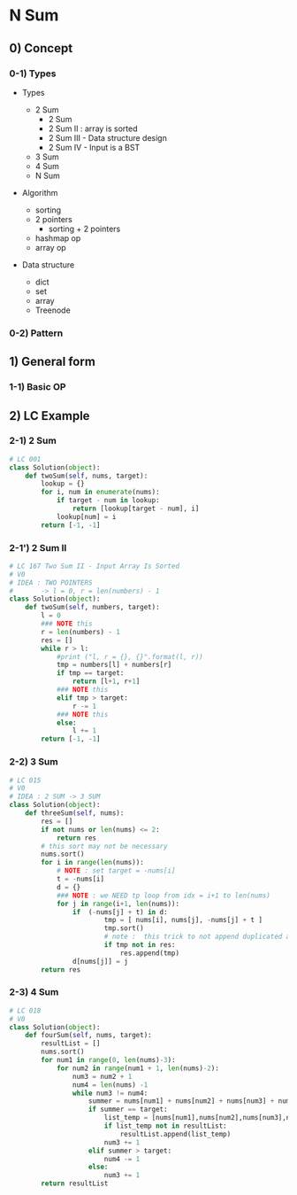 # N Sum

## 0) Concept  

### 0-1) Types

- Types
    - 2 Sum
        - 2 Sum
        - 2 Sum II : array is sorted
        - 2 Sum III - Data structure design
        - 2 Sum IV - Input is a BST
    - 3 Sum
    - 4 Sum
    - N Sum

- Algorithm
    - sorting
    - 2 pointers
        - sorting + 2 pointers
    - hashmap op
    - array op

- Data structure
    - dict
    - set
    - array
    - Treenode

### 0-2) Pattern

## 1) General form

### 1-1) Basic OP

## 2) LC Example

### 2-1) 2 Sum
```python
# LC 001
class Solution(object):
    def twoSum(self, nums, target):
        lookup = {}
        for i, num in enumerate(nums):
            if target - num in lookup:
                return [lookup[target - num], i]
            lookup[num] = i
        return [-1, -1]
```

### 2-1') 2 Sum II
```python
# LC 167 Two Sum II - Input Array Is Sorted
# V0
# IDEA : TWO POINTERS
#       -> l = 0, r = len(numbers) - 1
class Solution(object):
    def twoSum(self, numbers, target):
        l = 0
        ### NOTE this
        r = len(numbers) - 1
        res = []
        while r > l:
            #print ("l, r = {}, {}".format(l, r))
            tmp = numbers[l] + numbers[r]
            if tmp == target:
                return [l+1, r+1]
            ### NOTE this
            elif tmp > target:
                r -= 1
            ### NOTE this
            else:
                l += 1
        return [-1, -1]

```

### 2-2) 3 Sum
```python
# LC 015
# V0
# IDEA : 2 SUM -> 3 SUM
class Solution(object):
    def threeSum(self, nums):
        res = []
        if not nums or len(nums) <= 2:
            return res
        # this sort may not be necessary
        nums.sort()
        for i in range(len(nums)):
            # NOTE : set target = -nums[i]
            t = -nums[i]
            d = {}
            ### NOTE : we NEED tp loop from idx = i+1 to len(nums)
            for j in range(i+1, len(nums)):
                if  (-nums[j] + t) in d:
                        tmp = [ nums[i], nums[j], -nums[j] + t ]
                        tmp.sort()
                        # note :  this trick to not append duplicated ans
                        if tmp not in res:
                            res.append(tmp)
                d[nums[j]] = j
        return res
```

### 2-3) 4 Sum
```python
# LC 018
# V0 
class Solution(object):
    def fourSum(self, nums, target):
        resultList = []
        nums.sort()
        for num1 in range(0, len(nums)-3):
            for num2 in range(num1 + 1, len(nums)-2):
                num3 = num2 + 1
                num4 = len(nums) -1
                while num3 != num4:
                    summer = nums[num1] + nums[num2] + nums[num3] + nums[num4]
                    if summer == target:
                        list_temp = [nums[num1],nums[num2],nums[num3],nums[num4]]
                        if list_temp not in resultList:
                            resultList.append(list_temp)
                        num3 += 1
                    elif summer > target:
                        num4 -= 1
                    else:
                        num3 += 1
        return resultList
```